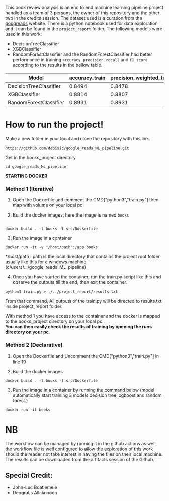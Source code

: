 This book review analysis is an end to end machine learning pipeline project handled as a team of 3 persons, the owner of this repository and the other two in the credits session. The dataset used is a curation from the [googreads](https://www.goodreads.com/) website. There is a python notebook used for data exploration and it can be found in the `project_report` folder. The following models were used in this work:

- DecisionTreeClassifier
- XGBClassifier
- RandomForestClassifier
and the RandomForestClassifier had better performance in training `accuracy`, `precision`, `recall` and `f1_score` according to the results in the bellow table.



|   Model              |   accuracy_train   |   precision_weighted_train   |   recall_weighted_train   |   f1_weighted_train   |
|----------------------|--------------------|------------------------------|---------------------------|-----------------------|
|DecisionTreeClassifier|     0.8494         |            0.8478            |         0.8494            |          0.8481       |
|XGBClassifier         |     0.8814         |            0.8807            |         0.8814            |          0.8806       |
|RandomForestClassifier|     0.8931         |            0.8931            |         0.8931            |          0.8926       |



# How to run the project!

Make a new folder in your local and clone the repository with this link.

```
https://github.com/debisic/google_reads_ML_pipeline.git
```
Get in the books_project directory

```
cd google_reads_ML_pipeline

```

**STARTING DOCKER**

### Method 1 (Iterative)

1. Open the Dockerfile and comment the CMD["python3","train.py"] then map with volume on your local pc

2. Build the docker images, here the image is named `books`
```

docker build . -t books -f src/Dockerfile

```
3. Run the image in a container

```
docker run -it -v "/host/path":/app books

```

*/host/path : path is the local directory that contains the project root folder usually like this for a windows machine (c/users/.../google_reads_ML_pipeline)<br>

4. Once you have started the container, run the train.py script like this and observe the outputs till the end, then exit the container.


```
python3 train.py > ./../project_report/results.txt

```
From that command, All outputs of the train.py will be directed to results.txt inside project_report folder.

With method 1 you have access to the container and the docker is mapped to the books_project directory on your local pc.<br>
**You can then easily check the results of training by opening the runs directory on your pc**.

### Method 2 (Declarative)
1. Open the Dockerfile and Uncomment the CMD["python3","train.py"] in line 19

2. Build the docker images

```
docker build . -t books -f src/Dockerfile

```
3. Run the image in a container by running the command below (model automatically start training 3 models decision tree, xgboost and random forest.)

```
docker run -it books 

```
# NB
The workflow can be managed by running it in the github actions as well, the workflow file is well configured to allow the exploration of this work should the reader not take interest in having the files on their local machine. The results can be downloaded from the artifacts session of the Github.
## Special Credit:
- John-Luc Boatiemele
- Deogratis Allakonoon